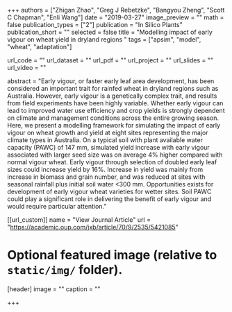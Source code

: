+++
authors = ["Zhigan Zhao", "Greg J Rebetzke", "Bangyou Zheng", "Scott C Chapman", "Enli Wang"]
date = "2019-03-27"
image_preview = ""
math = false
publication_types = ["2"]
publication = "In Silico Plants"
publication_short = ""
selected = false
title = "Modelling impact of early vigour on wheat yield in dryland regions "
tags = ["apsim", "model", "wheat", "adaptation"]

url_code = ""
url_dataset = ""
url_pdf = ""
url_project = ""
url_slides = ""
url_video = ""

abstract = "Early vigour, or faster early leaf area development, has been considered an important trait for rainfed wheat in dryland regions such as Australia. However, early vigour is a genetically complex trait, and results from field experiments have been highly variable. Whether early vigour can lead to improved water use efficiency and crop yields is strongly dependent on climate and management conditions across the entire growing season. Here, we present a modelling framework for simulating the impact of early vigour on wheat growth and yield at eight sites representing the major climate types in Australia. On a typical soil with plant available water capacity (PAWC) of 147 mm, simulated yield increase with early vigour associated with larger seed size was on average 4% higher compared with normal vigour wheat. Early vigour through selection of doubled early leaf sizes could increase yield by 16%. Increase in yield was mainly from increase in biomass and grain number, and was reduced at sites with seasonal rainfall plus initial soil water <300 mm. Opportunities exists for development of early vigour wheat varieties for wetter sites. Soil PAWC could play a significant role in delivering the benefit of early vigour and would require particular attention."



[[url_custom]]
name = "View Journal Article"
url = "https://academic.oup.com/jxb/article/70/9/2535/5421085"

# Optional featured image (relative to `static/img/` folder).
[header]
image = ""
caption = ""

+++
